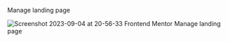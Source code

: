 Manage landing page

![Screenshot 2023-09-04 at 20-56-33 Frontend Mentor Manage landing page](https://github.com/Devhoss/Manage-landing-page/assets/61852328/468288e2-8d26-4ffe-814c-1f1bb06f2c4a)
